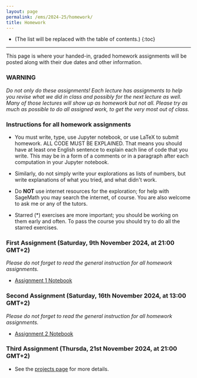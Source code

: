 ```yaml
---
layout: page
permalink: /ems/2024-25/homework/
title: Homework
---
```



* (The list will be replaced with the table of contents.)
{:toc}

***
This page is where your handed-in, graded homework assignments will be posted along with their due dates and other information.

### WARNING

_Do not only do these assignments! Each lecture has assignments to help you revise what we did in class and possibly for the next lecture as well. Many of those lectures will show up as homework but not all. Please try as much as possible to do all assigned work, to get the very most out of class._

### Instructions for all homework assignments

- You must write, type, use Jupyter notebook, or use LaTeX to submit homework. ALL CODE MUST BE EXPLAINED. That means you should have at least one English sentence to explain each line of code that you write. This may be in a form of a comments or in a paragraph after each computation in your Jupyter notebook. 

- Similarly, do not simply write your explorations as lists of numbers, but write explanations of what you tried, and what didn't work.  

- Do **NOT** use internet resources for the exploration; for help with SageMath you may search the internet, of course. You are also welcome to ask me or any of the tutors.

- Starred (*) exercises are more important; you should be working on them early and often. To pass the course you should try to do all the starred exercises.

### First Assignment (Saturday, 9th November 2024, at 21:00 GMT+2)
_Please do not forget to read the general instruction for all homework assignments._
 - [Assignment 1 Notebook](/aims-za/ems/2024-25/schedule/ems_2024_25_assignment_01_username.ipynb)

### Second Assignment (Saturday, 16th November 2024, at 13:00 GMT+2)
_Please do not forget to read the general instruction for all homework assignments._
 - [Assignment 2 Notebook](/aims-za/ems/2024-25/schedule/ems_2024_25_assignment_02_username.ipynb)

### Third Assignment (Thursda, 21st November 2024, at 21:00 GMT+2)
 - See the [projects page](/aims-za/ems/2024-25/projects) for more details. 